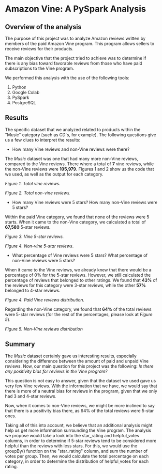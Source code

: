 # **Amazon Vine: A PySpark Analysis**
## **Overview of the analysis**
The purpose of this project was to analyze Amazon reviews written by members of the paid Amazon Vine program. This program allows sellers to receive reviews for their products. 

The main objective that the project tried to achieve was to determine if there is any bias toward favorable reviews from those who have paid subscriptions to the Vine program. 

We performed this analysis with the use of the following tools:

1. Python
2. Google Colab
3. PySpark
4. PostgreSQL

## **Results**
The specific dataset that we analyzed related to products within the "Music" category (such as CD's, for example). The following questions give us a few clues to interpret the results: 
* How many Vine reviews and non-Vine reviews were there?

The *Music* dataset was one that had many more non-Vine reviews, compared to the Vine reviews. There where a total of **7** vine reviews, while the non-Vine reviews were **105,979**. Figures 1 and 2 show us the code that we used, as well as the output for each category. 

*Figure 1. Total vine reviews.*

*Figure 2. Total non-vine reviews.*

* How many Vine reviews were 5 stars? How many non-Vine reviews were 5 stars?

Within the paid Vine category, we found that none of the reviews were 5 starts. When it came to the non-Vine category, we calculated a total of **67,580** 5-star reviews. 

*Figure 3. Vine 5-star reviews.*

*Figure 4. Non-vine 5-star reviews*.


* What percentage of Vine reviews were 5 stars? What percentage of non-Vine reviews were 5 stars?

When it came to the Vine reviews, we already knew that there would be a percentage of 0% for the 5-star reviews. However, we still calculated the percentage of reviews that belonged to other ratings. We found that **43%** of the reviews for this category were 3-star reviews, while the other **57%** belonged to 4-star reviews. 

*Figure 4. Paid Vine reviews distribution.*

Regarding the non-Vine category, we found that **64%** of the total reviews were 5-star reviews (for the rest of the percentages, please look at *Figure 5*).

*Figure 5. Non-Vine reviews distribution*

## **Summary**
The *Music* dataset certainly gave us interesting results, especially considering the difference between the amount of paid and unpaid Vine reviews. Now, our main question for this project was the following: *Is there any positivity bias for reviews in the Vine program?*

This question is not easy to answer, given that the dataset we used gave us very few Vine reviews. With the information that we have, we would say that there is more of a neutral bias for reviews in the program, given that we only had 3 and 4-star reviews. 

Now, when it comes to non-Vine reviews, we might be more inclined to say that there is a positivity bias there, as 64% of the total reviews were 5-star ones. 

Taking all of this into account, we believe that an additional analysis might help us get more information surrounding the Vine program. The analysis we propose would take a look into the star_rating and helpful_votes columns, in order to determine if 5-star reviews tend to be considered more helpful than the reviews with less stars. For this, we would use the groupBy() function on the "star_rating" column, and sum the number of votes per group. Then, we would calculate the total percentage on each category, in order to determine the distribution of helpful_votes for each rating. 